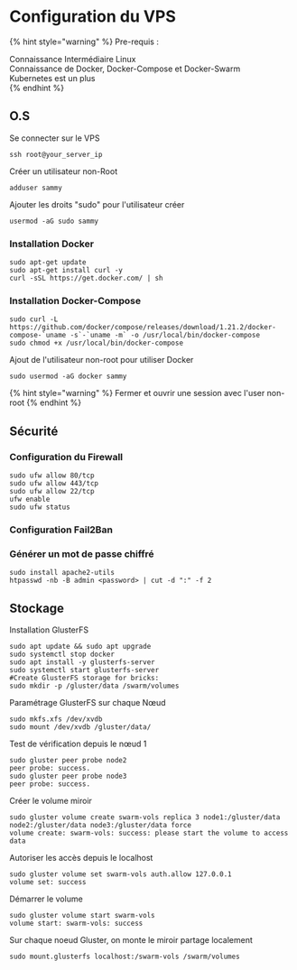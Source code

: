 # Configuration du VPS

{% hint style="warning" %}
Pre-requis : 

Connaissance Intermédiaire Linux   
Connaissance de Docker, Docker-Compose et Docker-Swarm  
Kubernetes est un plus  
{% endhint %}

## O.S

Se connecter sur le VPS

```text
ssh root@your_server_ip
```

Créer un utilisateur non-Root

```text
adduser sammy
```

Ajouter les droits "sudo" pour l'utilisateur créer

```text
usermod -aG sudo sammy
```

### Installation Docker

```text
sudo apt-get update
sudo apt-get install curl -y
curl -sSL https://get.docker.com/ | sh
```

### Installation Docker-Compose

```text
sudo curl -L https://github.com/docker/compose/releases/download/1.21.2/docker-compose-`uname -s`-`uname -m` -o /usr/local/bin/docker-compose
sudo chmod +x /usr/local/bin/docker-compose
```

Ajout de l'utilisateur non-root pour utiliser Docker

```text
sudo usermod -aG docker sammy
```

{% hint style="warning" %}
Fermer et ouvrir une session avec l'user non-root
{% endhint %}

## Sécurité

### Configuration du Firewall

```text
sudo ufw allow 80/tcp
sudo ufw allow 443/tcp
sudo ufw allow 22/tcp
ufw enable
sudo ufw status
```

### Configuration Fail2Ban

### Générer un mot de passe chiffré

```text
sudo install apache2-utils
htpasswd -nb -B admin <password> | cut -d ":" -f 2
```

## Stockage

Installation GlusterFS

```text
sudo apt update && sudo apt upgrade
sudo systemctl stop docker
sudo apt install -y glusterfs-server
sudo systemctl start glusterfs-server
#Create GlusterFS storage for bricks:
sudo mkdir -p /gluster/data /swarm/volumes
```

Paramétrage GlusterFS sur chaque Nœud

```text
sudo mkfs.xfs /dev/xvdb 
sudo mount /dev/xvdb /gluster/data/
```

Test de vérification depuis le nœud 1

```text
sudo gluster peer probe node2
peer probe: success. 
sudo gluster peer probe node3
peer probe: success.
```

Créer le volume miroir

```text
sudo gluster volume create swarm-vols replica 3 node1:/gluster/data node2:/gluster/data node3:/gluster/data force
volume create: swarm-vols: success: please start the volume to access data
```

Autoriser les accès depuis le localhost

```text
sudo gluster volume set swarm-vols auth.allow 127.0.0.1
volume set: success
```

Démarrer le volume

```text
sudo gluster volume start swarm-vols
volume start: swarm-vols: success
```

Sur chaque noeud Gluster, on monte le miroir partage localement

```text
sudo mount.glusterfs localhost:/swarm-vols /swarm/volumes
```

